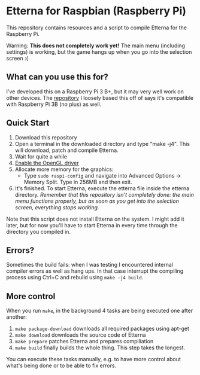 # Etterna for Raspbian (Raspberry Pi)

This repository contains resources and a script to compile Etterna for the Raspberry Pi.

Warning: **This does not completely work yet!** The main menu (including settings) is working, but the game hangs up when you go into the selection screen :(

## What can you use this for?

I've developed this on a Raspberry Pi 3 B+, but it may very well work on other devices. The [repository](https://github.com/SpottyMatt/raspbian-3b-stepmania-arcade) I loosely based this off of says it's compatible with Raspberry Pi 3B (no plus) as well.

## Quick Start

1. Download this repository
1. Open a terminal in the downloaded directory and type "make -j4". This will download, patch and compile Etterna.
1. Wait for quite a while
1. [Enable the OpenGL driver](https://eltechs.com/how-to-enable-opengl-on-raspberry-pi/)
1. Allocate more memory for the graphics:
    * Type `sudo raspi-config` and navigate into Advanced Options -> Memory Split. Type in 256MB and then exit.
1. It's finished. To start Etterna, execute the etterna file inside the etterna directory. *Remember that this repository isn't completely done: the main menu functions properly, but as soon as you get into the selection screen, everything stops working.*

Note that this script does not install Etterna on the system. I might add it later, but for now you'll have to start Etterna in every time through the directory you compiled in.

## Errors?

Sometimes the build fails: when I was testing I encountered internal compiler errors as well as hang ups. In that case interrupt the compiling process using Ctrl+C and rebuild using `make -j4 build`.

## More control

When you run `make`, in the background 4 tasks are being executed one after another:

1. `make package-download` downloads all required packages using apt-get
1. `make download` downloads the source code of Etterna
1. `make prepare` patches Etterna and prepares compiliation
1. `make build` finally builds the whole thing. This step takes the longest.

You can execute these tasks manually, e.g. to have more control about what's being done or to be able to fix errors.
